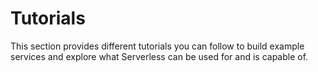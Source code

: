 # Tutorials

This section provides different tutorials you can follow to build example services and explore what Serverless can be
used for and is capable of.
